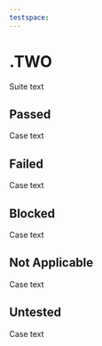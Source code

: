 ```yaml
---
testspace:
---
```

# .TWO
Suite text
## Passed
Case text
## Failed
Case text
## Blocked
Case text
## Not Applicable
Case text
## Untested
Case text
